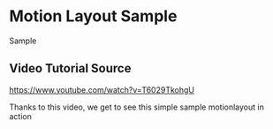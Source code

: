 # Motion Layout Sample
 Sample

## Video Tutorial Source

https://www.youtube.com/watch?v=T6029TkohgU

Thanks to this video, we get to see this simple sample motionlayout in action
